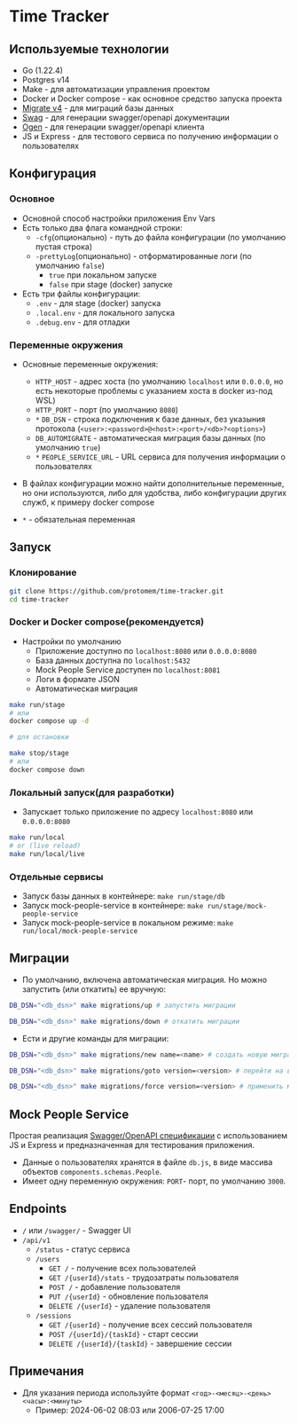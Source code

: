 # Time Tracker

## Используемые технологии

- Go (1.22.4)
- Postgres v14
- Make - для автоматизации управления проектом
- Docker и Docker compose - как основное средство запуска проекта
- [Migrate v4](https://github.com/golang-migrate/migrate) - для миграций базы данных
- [Swag](https://github.com/swaggo/swag) - для генерации swagger/openapi документации
- [Ogen](https://github.com/ogen-go/ogen) - для генерации swagger/openapi клиента
- JS и Express - для тестового сервиса по получению информации о пользователях

## Конфигурация

### Основное

- Основной способ настройки приложения Env Vars
- Есть только два флага командной строки:
  - `-cfg`(опционально) - путь до файла конфигурации (по умолчанию пустая строка)
  - `-prettyLog`(опционально) - отформатированные логи (по умолчанию `false`)
    - `true` при локальном запуске
    - `false` при stage (docker) запуске
- Есть три файлы конфигурации:
  - `.env` - для stage (docker) запуска
  - `.local.env` - для локального запуска
  - `.debug.env` - для отладки

### Переменные окружения

- Основные переменные окружения:
  - `HTTP_HOST` - адрес хоста (по умолчанию `localhost` или `0.0.0.0`, но есть некоторые проблемы с указанием хоста в docker из-под WSL)
  - `HTTP_PORT` - порт (по умолчанию `8080`)
  - `*` `DB_DSN` - строка подключения к базе данных, без указыния протокола (`<user>:<password>@<host>:<port>/<db>?<options>`)
  - `DB_AUTOMIGRATE` - автоматическая миграция базы данных (по умолчанию `true`)
  - `*` `PEOPLE_SERVICE_URL` - URL сервиса для получения информации о пользователях
- В файлах конфигурации можно найти дополнительные переменные, но они используются, либо для удобства, либо конфигурации других служб, к примеру docker compose

- `*` - обязательная переменная

## Запуск

### Клонирование

```bash
git clone https://github.com/protomem/time-tracker.git
cd time-tracker
```

### Docker и Docker compose(рекомендуется)

- Настройки по умолчанию
  - Приложение доступно по `localhost:8080` или `0.0.0.0:8080`
  - База данных доступна по `localhost:5432`
  - Mock People Service доступен по `localhost:8081`
  - Логи в формате JSON
  - Автоматическая миграция

```bash
make run/stage
# или
docker compose up -d

# для остановки

make stop/stage
# или
docker compose down
```

### Локальный запуск(для разработки)

- Запускает только приложение по адресу `localhost:8080` или `0.0.0.0:8080`

```bash
make run/local
# or (live reload)
make run/local/live
```

### Отдельные сервисы

- Запуск базы данных в контейнере: `make run/stage/db`
- Запуск mock-people-service в контейнере: `make run/stage/mock-people-service`
- Запуск mock-people-service в локальном режиме: `make run/local/mock-people-service`

## Миграции

- По умолчанию, включена автоматическая миграция. Но можно запустить (или откатить) ее вручную:

```bash
DB_DSN="<db_dsn>" make migrations/up # запустить миграции

DB_DSN="<db_dsn>" make migrations/down # откатить миграции
```

- Ести и другие команды для миграции:

```bash
DB_DSN="<db_dsn>" make migrations/new name=<name> # создать новую миграцию

DB_DSN="<db_dsn>" make migrations/goto version=<version> # перейти на версию миграции

DB_DSN="<db_dsn>" make migrations/force version=<version> # применить миграцию версии
```

## Mock People Service

Простая реализация [Swagger/OpenAPI спецификации](./api/external_api/people_service.yaml) c использованием JS и Express и предназначенная для тестирования приложения.

- Данные о пользователях хранятся в файле `db.js`, в виде массива объектов `components.schemas.People`.
- Имеет одну переменную окружения: `PORT`- порт, по умолчанию `3000`.

## Endpoints

- `/` или `/swagger/` - Swagger UI
- `/api/v1`
  - `/status` - статус сервиса
  - `/users`
    - `GET /` - получение всех пользователей
    - `GET /{userId}/stats` - трудозатраты пользователя
    - `POST /` - добавление пользователя
    - `PUT /{userId}` - обновление пользователя
    - `DELETE /{userId}` - удаление пользователя
  - `/sessions`
    - `GET /{userId}` - получение всех cессий пользователя
    - `POST /{userId}/{taskId}` - старт сессии
    - `DELETE /{userId}/{taskId}` - завершение сессии

## Примечания

- Для указания периода используйте формат `<год>-<месяц>-<день> <часы>:<минуты>`
  - Пример: 2024-06-02 08:03 или 2006-07-25 17:00
